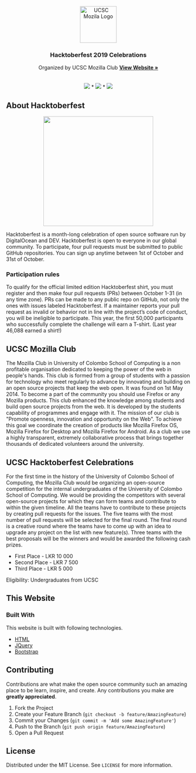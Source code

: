 
<!-- PROJECT LOGO -->
<br />
<p align="center">
  <a href="https://github.com/UCSC-Mozilla-Club">
    <img src="https://hacktoberfest19.ucscmozilla.com/img/UCSCMozillaLogo.png" alt="UCSC Mozila Logo" width="100" height="100">
  </a>

  <h3 align="center">Hacktoberfest 2019 Celebrations</h3>

  <p align="center">
    Organized by UCSC Mozilla Club
    <a href="https://hacktoberfest19.ucscmozilla.com/"><strong>View Website »</strong></a>
    <br />
    <br />
    <br />
    <img src="https://img.shields.io/badge/-HTML-brightgreen">
    *
    <img src="https://img.shields.io/badge/-CSS-blue">
    *
    <img src="https://img.shields.io/badge/-JS-blueviolet">
  </p>
</p>




<!-- ABOUT THE PROJECT -->
## About Hacktoberfest
<p align="center">
  <img src="https://hacktoberfest19.ucscmozilla.com/img/hflogo.svg" href="https://hacktoberfest.digitalocean.com" height="300">
</p>

Hacktoberfest is a month-long celebration of open source software run by DigitalOcean and DEV. Hacktoberfest is open to everyone in our global community. To participate, four pull requests must be submitted to public GitHub repositories. You can sign up anytime between 1st of October and 31st of October.

### Participation rules
To qualify for the official limited edition Hacktoberfest shirt, you must register and then make four pull requests (PRs) between October 1-31 (in any time zone). PRs can be made to any public repo on GitHub, not only the ones with issues labeled Hacktoberfest. If a maintainer reports your pull request as invalid or behavior not in line with the project’s code of conduct, you will be ineligible to participate. This year, the first 50,000 participants who successfully complete the challenge will earn a T-shirt. (Last year 46,088 earned a shirt!)


## UCSC Mozilla Club

The Mozilla Club in University of Colombo School of Computing is a non profitable organisation dedicated to keeping the power of the web in people's hands. This club is formed from a group of students with a passion for technology who meet regularly to advance by innovating and building on an open source projects that keep the web open. It was found on 1st May 2014. To become a part of the community you should use Firefox or any Mozilla products. This club enhanced the knowledge among students and build open source projects from the web. It is developed by the students capability of programmes and engage with it. The mission of our club is "Promote openness, innovation and opportunity on the Web". To achieve this goal we coordinate the creation of products like Mozilla Firefox OS, Mozilla Firefox for Desktop and Mozilla Firefox for Android. As a club we use a highly transparent, extremely collaborative process that brings together thousands of dedicated volunteers around the university.

## UCSC Hacktoberfest Celebrations

For the first time in the history of the University of Colombo School of Computing, the Mozilla Club would be organizing an open-source competition for the internal undergraduates of the University of Colombo School of Computing.
We would be providing the competitors with several open-source projects for which they can form teams and contribute to within the given timeline. All the teams have to contribute to these projects by creating pull requests for the issues. The five teams with the most number of pull requests will be selected for the final round.
The final round is a creative round where the teams have to come up with an idea to upgrade any project on the list with new feature(s). Three teams with the best proposals will be the winners and would be awarded the following cash prizes.

* First Place - LKR 10 000
* Second Place - LKR 7 500
* Third Place - LKR 5 000

Eligibility: Undergraduates from UCSC



## This Website

### Built With
This website is built with following technologies.
* [HTML](https://getbootstrap.com)
* [JQuery](https://jquery.com)
* [Bootstrap](https://getbootstrap.com)


<!-- CONTRIBUTING -->
## Contributing

Contributions are what make the open source community such an amazing place to be learn, inspire, and create. Any contributions you make are **greatly appreciated**.

1. Fork the Project
2. Create your Feature Branch (`git checkout -b feature/AmazingFeature`)
3. Commit your Changes (`git commit -m 'Add some AmazingFeature'`)
4. Push to the Branch (`git push origin feature/AmazingFeature`)
5. Open a Pull Request



<!-- LICENSE -->
## License

Distributed under the MIT License. See `LICENSE` for more information.


